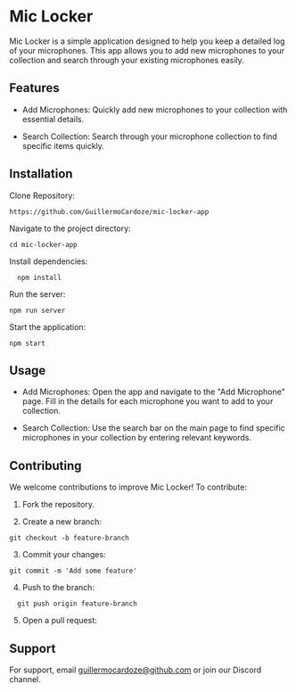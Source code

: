 
# Mic Locker

Mic Locker is a simple application designed to help you keep a detailed log of your microphones. This app allows you to add new microphones to your collection and search through your existing microphones easily.


## Features

- Add Microphones: Quickly add new microphones to your collection with essential details.

- Search Collection: Search through your microphone collection to find specific items quickly.


## Installation


Clone Repository:
```
https://github.com/GuillermoCardoze/mic-locker-app
```

Navigate to the project directory:
```
cd mic-locker-app
```

Install dependencies:

```
  npm install 
```

Run the server:
```
npm run server
```

Start the application:
```
npm start 
```





## Usage
- Add Microphones: Open the app and navigate to the "Add Microphone" page. Fill in the details for each microphone you want to add to your collection.

- Search Collection: Use the search bar on the main page to find specific microphones in your collection by entering relevant keywords.



## Contributing

We welcome contributions to improve Mic Locker! To contribute:

1. Fork the repository.


2. Create a new branch:
```
git checkout -b feature-branch
```

3. Commit your changes:
```
git commit -m 'Add some feature'
```

4. Push to the branch:

```
  git push origin feature-branch 
```

5. Open a pull request:

## Support

For support, email guillermocardoze@github.com or join our Discord channel.

